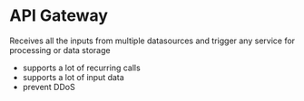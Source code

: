 # API Gateway
Receives all the inputs from multiple datasources and trigger any service for processing or data storage

- supports a lot of recurring calls
- supports a lot of input data
- prevent DDoS

